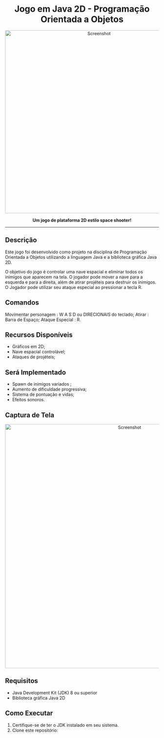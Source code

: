 <h1 align="center">Jogo em Java 2D - Programação Orientada a Objetos</h1>

<p align="center">
  <img src="screenshot.png" alt="Screenshot" width="600">
</p>

<p align="center">
  <strong>Um jogo de plataforma 2D estilo space shooter!</strong>
</p>

---

## Descrição

Este jogo foi desenvolvido como projeto na disciplina de Programação Orientada a Objetos utilizando a linguagem Java e a biblioteca gráfica Java 2D.

O objetivo do jogo é controlar uma nave espacial e eliminar todos os inimigos que aparecem na tela. O jogador pode mover a nave para a esquerda e para a direita, além de atirar projéteis para destruir os inimigos. O Jogador pode utilizar seu ataque especial ao pressionar a tecla R.

## Comandos

Movimentar personagem : W A S D ou DIRECIONAIS do teclado;
Atirar : Barra de Espaço;
Ataque Especial : R.

## Recursos Disponíveis

- Gráficos em 2D;
- Nave espacial controlável;
- Ataques de projéteis;
  
## Será Implementado

- Spawn de inimigos variados ;
- Aumento de dificuldade progressiva;
- Sistema de pontuação e vidas;
- Efeitos sonoros.

## Captura de Tela

<p align="center">
  <img Recursos="screenshot.png" alt="Screenshot" width="800">
</p>

## Requisitos

- Java Development Kit (JDK) 8 ou superior
- Biblioteca gráfica Java 2D

## Como Executar

1. Certifique-se de ter o JDK instalado em seu sistema.
2. Clone este repositório:


